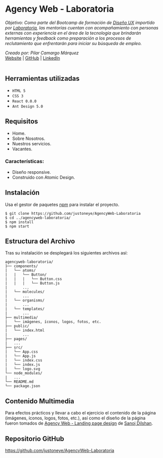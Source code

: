 # Agency Web - Laboratoria

_Objetivo: Como parte del Bootcamp de formación de [Diseño UX](https://postula.laboratoria.la/bootcamp/diseno-ux) importido por [Laboratoria](https://www.laboratoria.la/), las mentorías cuentan con acompañamiento con personas externas con experiencia en el área de la tecnología que brindarán herramientas y feedback como preparación a los procesos de reclutamiento que enfrentarán para iniciar su búsqueda de empleo._

_Creado por: Pilar Camargo Márquez_
<br />
[Website](https://about.me/justoneye) | [GitHub](https://github.com/justoneye) | [LinkedIn](https://www.linkedin.com/in/pilarcamargo)
<br /><br />


## Herramientas utilizadas

- `HTML 5`
- `CSS 3`
- `React 0.0.0`
- `Ant Design 5.0`


## Requisitos

* Home.
* Sobre Nosotros.
* Nuestros servicios.
* Vacantes.

### Características:
* Diseño responsive.
* Construido con Atomic Design.



## Instalación

Usa el gestor de paquetes [npm](https://www.npmjs.com/) para instalar el proyecto.

```
$ git clone https://github.com/justoneye/AgencyWeb-Laboratoria
$ cd ../agencyweb-laboratoria/
$ npm install
$ npm start
```


## Estructura del Archivo

Tras su instalación se desplegará los siguientes archivos así:

```
agencyweb-laboratoria/
├── components/
|   └── atoms/
|   |   └── Button/
|   |   |   └── Button.css
|   |   |   └── Button.js 
|       ... 
|   └── molecules/
|       ... 
|   └── organisms/
|       ... 
|   └── templates/
|       ... 
├── multimedia/
|   └── imágenes, íconos, logos, fotos, etc.
├── public/
|   └── index.html
|       ...
├── pages/
|   ...
├── src/
|   └── App.css
|   └── App.js 
|   └── index.css  
|   └── index.js
|   └── logo.svg
└── node_modules/
|   ... 
└── README.md
└── package.json   
```


## Contenido Multimedia

Para efectos prácticos y llevar a cabo el ejercicio el contenido de la página (imágenes, íconos, logos, fotos, etc.), así como el diseño de la página fueron tomados de [Agency Web - Landing page design](https://www.figma.com/community/file/1058767686059595687/Agency-Web---Landing-page-design) de [Sanoj Dilshan](https://www.sanojdilshan.com/).


## Repositorio GitHub 

https://github.com/justoneye/AgencyWeb-Laboratoria
